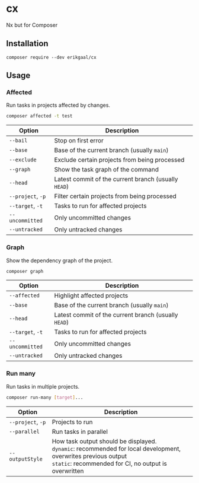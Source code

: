 # cx

Nx but for Composer

## Installation

```shell
composer require --dev erikgaal/cx
```

## Usage

### Affected

Run tasks in projects affected by changes.

```bash
composer affected -t test
```

| Option            | Description                                          |
|-------------------|------------------------------------------------------|
| `--bail`          | Stop on first error                                  |
| `--base`          | Base of the current branch (usually `main`)          |
| `--exclude`       | Exclude certain projects from being processed        |
| `--graph`         | Show the task graph of the command                   |
| `--head`          | Latest commit of the current branch (usually `HEAD`) |
| `--project`, `-p` | Filter certain projects from being processed         |
| `--target`, `-t`  | Tasks to run for affected projects                   |
| `--uncommitted`   | Only uncommitted changes                             |
| `--untracked`     | Only untracked changes                               |

### Graph

Show the dependency graph of the project.

```bash
composer graph
```

| Option           | Description                                          |
|------------------|------------------------------------------------------|
| `--affected`     | Highlight affected projects                          |
| `--base`         | Base of the current branch (usually `main`)          |
| `--head`         | Latest commit of the current branch (usually `HEAD`) |
| `--target`, `-t` | Tasks to run for affected projects                   |
| `--uncommitted`  | Only uncommitted changes                             |
| `--untracked`    | Only untracked changes                               |

### Run many

Run tasks in multiple projects.

```bash
composer run-many [target]...
```

| Option            | Description                                                                                                                                                                  |
|-------------------|------------------------------------------------------------------------------------------------------------------------------------------------------------------------------|
| `--project`, `-p` | Projects to run                                                                                                                                                              |
| `--parallel`      | Run tasks in parallel                                                                                                                                                        |
| `--outputStyle`   | How task output should be displayed.<br/>`dynamic`: recommended for local development, overwrites previous output<br/>`static`: recommended for CI, no output is overwritten |
